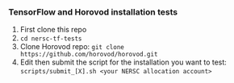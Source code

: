 ### TensorFlow and Horovod installation tests

1. First clone this repo
2. `cd nersc-tf-tests`
3. Clone Horovod repo: `git clone https://github.com/horovod/horovod.git`
4. Edit then submit the script for the installation you want to test: `scripts/submit_[X].sh <your NERSC allocation account>`

